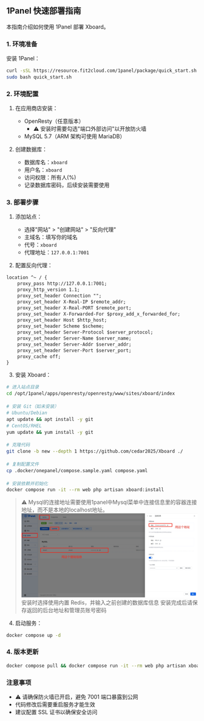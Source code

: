 ## 1Panel 快速部署指南

本指南介绍如何使用 1Panel 部署 Xboard。

### 1. 环境准备

安装 1Panel：
```bash
curl -sSL https://resource.fit2cloud.com/1panel/package/quick_start.sh -o quick_start.sh && \
sudo bash quick_start.sh
```

### 2. 环境配置

1. 在应用商店安装：
   - OpenResty（任意版本）
     - ⚠️ 安装时需要勾选"端口外部访问"以开放防火墙
   - MySQL 5.7（ARM 架构可使用 MariaDB）

2. 创建数据库：
   - 数据库名：`xboard`
   - 用户名：`xboard`
   - 访问权限：所有人(%)
   - 记录数据库密码，后续安装需要使用

### 3. 部署步骤

1. 添加站点：
   - 选择"网站" > "创建网站" > "反向代理"
   - 主域名：填写你的域名
   - 代号：`xboard`
   - 代理地址：`127.0.0.1:7001`

2. 配置反向代理：
```nginx
location ^~ / {
    proxy_pass http://127.0.0.1:7001;
    proxy_http_version 1.1;
    proxy_set_header Connection "";
    proxy_set_header X-Real-IP $remote_addr;
    proxy_set_header X-Real-PORT $remote_port;
    proxy_set_header X-Forwarded-For $proxy_add_x_forwarded_for;
    proxy_set_header Host $http_host;
    proxy_set_header Scheme $scheme;
    proxy_set_header Server-Protocol $server_protocol;
    proxy_set_header Server-Name $server_name;
    proxy_set_header Server-Addr $server_addr;
    proxy_set_header Server-Port $server_port;
    proxy_cache off;
}
```

3. 安装 Xboard：
```bash
# 进入站点目录
cd /opt/1panel/apps/openresty/openresty/www/sites/xboard/index

# 安装 Git（如未安装）
# Ubuntu/Debian
apt update && apt install -y git
# CentOS/RHEL
yum update && yum install -y git

# 克隆代码
git clone -b new --depth 1 https://github.com/cedar2025/Xboard ./

# 复制配置文件
cp .docker/onepanel/compose.sample.yaml compose.yaml

# 安装依赖并初始化
docker compose run -it --rm web php artisan xboard:install
```
> ⚠️ Mysql的连接地址需要使用1panel中Mysql菜单中连接信息里的容器连接地址，而不是本地的localhost地址。
![示例图](./images/1panel_mysql.png)
> 安装时选择使用内置 Redis，并输入之前创建的数据库信息
> 安装完成后请保存返回的后台地址和管理员账号密码

4. 启动服务：
```bash
docker compose up -d
```

### 4. 版本更新

```bash
docker compose pull && docker compose run -it --rm web php artisan xboard:update && docker compose up -d
```

### 注意事项

- ⚠️ 请确保防火墙已开启，避免 7001 端口暴露到公网
- 代码修改后需要重启服务才能生效
- 建议配置 SSL 证书以确保安全访问
